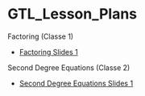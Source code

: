 # GTL_Lesson_Plans

Factoring (Classe 1)
* [Factoring Slides 1](https://mutatedgamer.github.io/GTL_Lesson_Plans/2nd_deg_equations_1%20slides.pdf)

Second Degree Equations (Classe 2)
* [Second Degree Equations Slides 1](https://mutatedgamer.github.io/GTL_Lesson_Plans/Factoring_1%20slides.pdf)
